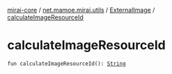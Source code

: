 [mirai-core](../../index.md) / [net.mamoe.mirai.utils](../index.md) / [ExternalImage](index.md) / [calculateImageResourceId](./calculate-image-resource-id.md)

# calculateImageResourceId

`fun calculateImageResourceId(): `[`String`](https://kotlinlang.org/api/latest/jvm/stdlib/kotlin/-string/index.html)